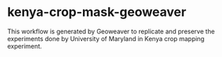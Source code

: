 # kenya-crop-mask-geoweaver

This workflow is generated by Geoweaver to replicate and preserve the experiments done by University of Maryland in Kenya crop mapping experiment. 
